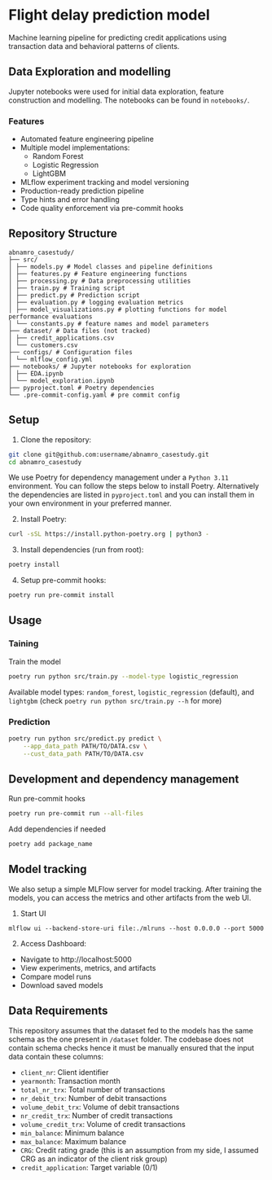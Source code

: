 # Flight delay prediction model

Machine learning pipeline for predicting credit applications using transaction data and behavioral patterns of clients.

## Data Exploration and modelling

Jupyter notebooks were used for initial data exploration, feature construction and modelling. The notebooks can be found in `notebooks/`.

### Features

- Automated feature engineering pipeline
- Multiple model implementations:
  - Random Forest
  - Logistic Regression
  - LightGBM
- MLflow experiment tracking and model versioning
- Production-ready prediction pipeline
- Type hints and error handling
- Code quality enforcement via pre-commit hooks

## Repository Structure
```
abnamro_casestudy/
├── src/
│ ├── models.py # Model classes and pipeline definitions
│ ├── features.py # Feature engineering functions
│ ├── processing.py # Data preprocessing utilities
│ ├── train.py # Training script
│ ├── predict.py # Prediction script
│ ├── evaluation.py # logging evaluation metrics
│ ├── model_visualizations.py # plotting functions for model performance evaluations
│ └── constants.py # feature names and model parameters
├── dataset/ # Data files (not tracked)
│ ├── credit_applications.csv
│ └── customers.csv
├── configs/ # Configuration files
│ └── mlflow_config.yml
├── notebooks/ # Jupyter notebooks for exploration
│ ├── EDA.ipynb
│ └── model_exploration.ipynb
├── pyproject.toml # Poetry dependencies
└── .pre-commit-config.yaml # pre commit config
```


## Setup

1. Clone the repository:
```bash
git clone git@github.com:username/abnamro_casestudy.git
cd abnamro_casestudy
```

We use Poetry for dependency management under a `Python 3.11` environment. You can follow the steps below to install Poetry. Alternatively the dependencies are listed in `pyproject.toml` and you can install them in your own environment in your preferred manner.


2. Install Poetry:
```bash
curl -sSL https://install.python-poetry.org | python3 -
```

3. Install dependencies (run from root):
```bash
poetry install
```

4. Setup pre-commit hooks:
```bash
poetry run pre-commit install
```

## Usage

### Taining
Train the model
```bash
poetry run python src/train.py --model-type logistic_regression
```
Available model types:
`random_forest`, `logistic_regression` (default), and `lightgbm` (check `poetry run python src/train.py --h` for more)

### Prediction
```bash
poetry run python src/predict.py predict \
    --app_data_path PATH/TO/DATA.csv \
    --cust_data_path PATH/TO/DATA.csv
```

## Development and dependency management

Run pre-commit hooks
```bash
poetry run pre-commit run --all-files
```

Add dependencies if needed
```bash
poetry add package_name
```

## Model tracking

We also setup a simple MLFlow server for model tracking. After training the models, you can access the metrics and other artifacts from the web UI.

1. Start UI
```
mlflow ui --backend-store-uri file:./mlruns --host 0.0.0.0 --port 5000
```

2. Access Dashboard:
- Navigate to http://localhost:5000
- View experiments, metrics, and artifacts
- Compare model runs
- Download saved models

## Data Requirements

This repository assumes that the dataset fed to the models has the same schema as the one present in `/dataset` folder. The codebase does not contain schema checks hence it must be manually ensured that the input data contain these columns:

- `client_nr`: Client identifier
- `yearmonth`: Transaction month
- `total_nr_trx`: Total number of transactions
- `nr_debit_trx`: Number of debit transactions
- `volume_debit_trx`: Volume of debit transactions
- `nr_credit_trx`: Number of credit transactions
- `volume_credit_trx`: Volume of credit transactions
- `min_balance`: Minimum balance
- `max_balance`: Maximum balance
- `CRG`: Credit rating grade (this is an assumption from my side, I assumed CRG as an indicator of the client risk group)
- `credit_application`: Target variable (0/1)
